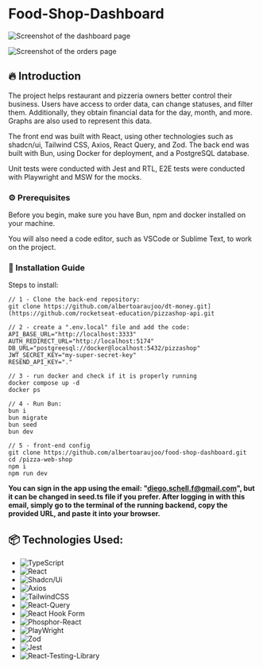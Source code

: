 # Food-Shop-Dashboard

![Screenshot of the dashboard page](https://imgur.com/8cXLHap.png)

![Screenshot of the orders page](https://imgur.com/0CvtXaU.png)

## 🔥 Introduction

The project helps restaurant and pizzeria owners better control their business. Users have access to order data, can change statuses, and filter them. Additionally, they obtain financial data for the day, month, and more. Graphs are also used to represent this data.

The front end was built with React, using other technologies such as shadcn/ui, Tailwind CSS, Axios, React Query, and Zod. The back end was built with Bun, using Docker for deployment, and a PostgreSQL database.

Unit tests were conducted with Jest and RTL, E2E tests were conducted with Playwright and MSW for the mocks.

### ⚙️ Prerequisites

Before you begin, make sure you have Bun, npm and docker installed on your machine. 

You will also need a code editor, such as VSCode or Sublime Text, to work on the project.


### 🔨 Installation Guide

Steps to install:
```
// 1 - Clone the back-end repository:
git clone https://github.com/albertoaraujoo/dt-money.git](https://github.com/rocketseat-education/pizzashop-api.git

// 2 - create a ".env.local" file and add the code:
API_BASE_URL="http://localhost:3333"
AUTH_REDIRECT_URL="http://localhost:5174"
DB_URL="postgreesql://docker@localhost:5432/pizzashop"
JWT_SECRET_KEY="my-super-secret-key"
RESEND_API_KEY="."

// 3 - run docker and check if it is properly running
docker compose up -d
docker ps

// 4 - Run Bun:
bun i
bun migrate
bun seed
bun dev

// 5 - front-end config
git clone https://github.com/albertoaraujoo/food-shop-dashboard.git
cd /pizza-web-shop
npm i
npm run dev

```
**You can sign in the app using the email: "diego.schell.f@gmail.com", but it can be changed in seed.ts file if you prefer. After logging in with this email, simply go to the terminal of the running backend, copy the provided URL, and paste it into your browser.**


## 📦 Technologies Used:

- ![TypeScript](https://img.shields.io/badge/typescript-%23007ACC.svg?style=for-the-badge&logo=typescript&logoColor=white)
- ![React](https://img.shields.io/badge/react-%2320232a.svg?style=for-the-badge&logo=react&logoColor=%2361DAFB)
- ![Shadcn/Ui](https://img.shields.io/badge/shadcn/ui-000000.svg?style=for-the-badge&logo=shadcn/ui&logoColor=white)
- ![Axios](https://img.shields.io/badge/Axios-5A29E4.svg?style=for-the-badge&logo=Axios&logoColor=white)
- ![TailwindCSS](https://img.shields.io/badge/tailwindcss-%2338B2AC.svg?style=for-the-badge&logo=tailwind-css&logoColor=white)
- ![React-Query](https://img.shields.io/badge/React%20Query-FF4154.svg?style=for-the-badge&logo=React-Query&logoColor=white)
- ![React Hook Form](https://img.shields.io/badge/React%20Hook%20Form-%23EC5990.svg?style=for-the-badge&logo=reacthookform&logoColor=white)
- ![Phosphor-React](https://img.shields.io/badge/Phosphor%20Icons-3C402B.svg?style=for-the-badge&logo=Phosphor-Icons&logoColor=white)
- ![PlayWright](https://img.shields.io/badge/Playwright-2EAD33.svg?style=for-the-badge&logo=Playwright&logoColor=white)
- ![Zod](https://img.shields.io/badge/Zod-3E67B1.svg?style=for-the-badge&logo=Zod&logoColor=white)
- ![Jest](https://img.shields.io/badge/Jest-C21325.svg?style=for-the-badge&logo=Jest&logoColor=white)
- ![React-Testing-Library](https://img.shields.io/badge/Testing%20Library-E33332.svg?style=for-the-badge&logo=Testing-Library&logoColor=white)
  

